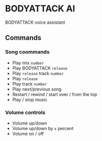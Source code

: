 # BODYATTACK AI

BODYATTACK voice assistant

## Commands

### Song coommands

- Play mix `number`
- Play BODYATTACK `release`
- Play `release` track `number`
- Play `release`
- Play track `number`
- Play next/previous song
- Restart / rewind / start over / from the top
- Play / stop music

### Volume controls

- Volume up/down
- Volume up/down by `x` percent
- Volume on / off
